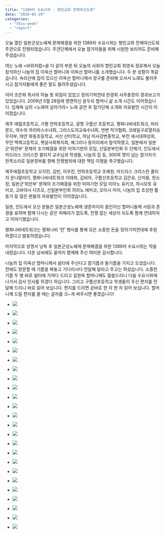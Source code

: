 ```yaml
---
title: "1389차 수요시위 - 향린교회 전체여신도회"
date: "2019-05-29"
categories: 
  - "this-week"
  - "report"
---
```


오늘 열린 일본군성노예제 문제해결을 위한 1389차 수요시위는 향린교회 전체여신도회 주관으로 진행되었습니다. 주관단체에서 오늘 참가자들을 위해 시원한 보리차도 준비해 주셨습니다.

여는 노래 <바위처럼>을 다 같이 부른 뒤 오늘의 사회자 향린교회 최영숙 장로께서 오늘 참석하신 나눔의 집 이옥선 할머니와 이옥선 할머니를 소개했습니다. 두 분 성함이 똑같습니다. 속리산에 집이 있으신 이옥선 할머니께서 장구를 준비해 오셔서 노래도 불러주시고 참가자들에게 좋은 말도 들려주셨습니다.

이어 조은화 목사의 하늘 뜻 외침이 있었고 정의기억연대 한경희 사무총장의 경과보고가 있었습니다. 2009년 5월 28일에 영면하신 윤두리 할머니 삶 소개 시간도 이어졌습니다. 임재옥 님의 <노래여 날아가라> 노래 공연 후 참가단체 소개와 자유발언 시간이 이어졌습니다.

제주 애월초등학교, 가평 연하초등학교, 광명 구름산 초등학교, 평화나비네트워크, 마리몬드, 여수의 까리따스수녀회, 그리스도의교육수녀회, 연변 작가협회, 코레일구로열차승무지부, 태안 화동초등학교, 서산 샨티학교, 하남 미사강변중학교, 부천 새시대여성회, 무안 백제고등학교, 햇살사회복지회, 예그리나 동아리에서 참석하였고, 일본에서 일본군‘위안부’ 문제의 조기해결을 위한 미야기현의 모임, 신일본부인회 두 단체가, 인도에서 마드라스 크리스찬 콜리지 교수님과 학생들, 나눔의 집 등, 300여 명이 넘는 참가자가 한목소리로 일본정부를 향해 전쟁범죄에 대한 책임 이행을 촉구했습니다.

제주애월초등학교 오지민, 김빈, 이우진, 연하초등학교 조예원, 마드라스 크리스찬 콜리지 운나말라이, 평화나비네트워크 이태희, 김비아, 구름산초등학교 김은유, 신지용, 한소정, 일본군‘위안부’ 문제의 조기해결을 위한 미야기현 모임 미아노 유키코, 하시모토 유미코, 고바야시 다츠오, 신일본부인회 히라노 에미코, 오이시 마이, 나눔의 집 조성현 활동가 등 많은 분들의 자유발언이 이어졌습니다.

일본, 인도에서 오신 분들은 일본군성노예제 생존자이자 증인이신 할머니들께 사랑과 존경을 표하며 함께 다시는 같은 피해자가 없도록, 전쟁 없는 세상이 되도록 함께 연대하자고 이야기했습니다.

평화나비네트워크는 평화나비 ‘런’ 행사를 통해 모은 소중한 돈을 정의기억연대에 후원하겠다고 발표하였습니다.

마지막으로 성명서 낭독 후 일본군성노예제 문제해결을 위한 1389차 수요시위는 막을 내렸습니다. 더운 날씨에도 끝까지 함께해 주신 여러분 감사합니다.

나눔의 집 이옥선 할머니께서 쉼터에 주신다고 참기름과 들기름을 가지고 오셨습니다. 전에도 방문할 때 기름을 짜놓고 기다리시다 전달해 달라고 주고는 하셨습니다. 소중한 기름 두 병 바로 쉼터에 가져다 드리고 길원옥 할머니께도 말씀드리니 다음 수요시위에 나가서 감사 인사를 하겠다 하십니다. 그리고 구름산초등학교 학생들이 주신 편지를 전달해 드리니 바로 읽어 보십니다. 편지를 드리면 곧바로 한 자 한 자 읽어 보십니다. 할머니께 드릴 편지를 쓸 때는 글자를 크~게 써주시면 좋겠습니다!

- ![](https://womenandwar.net/kr/wp-content/uploads/2019/05/IMGP7038-1024x680.jpg)
    
- ![](https://womenandwar.net/kr/wp-content/uploads/2019/05/IMGP7039-1024x680.jpg)
    
- ![](https://womenandwar.net/kr/wp-content/uploads/2019/05/IMGP7048-1024x680.jpg)
    
- ![](https://womenandwar.net/kr/wp-content/uploads/2019/05/IMGP7051-1024x680.jpg)
    
- ![](https://womenandwar.net/kr/wp-content/uploads/2019/05/IMGP7058-1024x680.jpg)
    
- ![](https://womenandwar.net/kr/wp-content/uploads/2019/05/IMGP7062-1024x680.jpg)
    
- ![](https://womenandwar.net/kr/wp-content/uploads/2019/05/IMGP7064-1024x680.jpg)
    
- ![](https://womenandwar.net/kr/wp-content/uploads/2019/05/IMGP7065-1024x680.jpg)
    
- ![](https://womenandwar.net/kr/wp-content/uploads/2019/05/IMGP7069-1024x680.jpg)
    
- ![](https://womenandwar.net/kr/wp-content/uploads/2019/05/IMGP7084-1024x680.jpg)
    
- ![](https://womenandwar.net/kr/wp-content/uploads/2019/05/IMGP7096-1024x680.jpg)
    
- ![](https://womenandwar.net/kr/wp-content/uploads/2019/05/IMGP7101-1024x680.jpg)
    
- ![](https://womenandwar.net/kr/wp-content/uploads/2019/05/IMGP7106-1024x680.jpg)
    
- ![](https://womenandwar.net/kr/wp-content/uploads/2019/05/IMGP7112-1024x680.jpg)
    
- ![](https://womenandwar.net/kr/wp-content/uploads/2019/05/IMGP7116-1024x680.jpg)
    
- ![](https://womenandwar.net/kr/wp-content/uploads/2019/05/IMGP7125-1024x680.jpg)
    
- ![](https://womenandwar.net/kr/wp-content/uploads/2019/05/IMGP7129-1024x680.jpg)
    
- ![](https://womenandwar.net/kr/wp-content/uploads/2019/05/IMGP7133-1024x680.jpg)
    
- ![](https://womenandwar.net/kr/wp-content/uploads/2019/05/IMGP7134-1024x680.jpg)
    
- ![](https://womenandwar.net/kr/wp-content/uploads/2019/05/IMGP7136-1024x680.jpg)
    
- ![](https://womenandwar.net/kr/wp-content/uploads/2019/05/IMGP7139-1024x680.jpg)
    
- ![](https://womenandwar.net/kr/wp-content/uploads/2019/05/IMGP7172-1024x680.jpg)
    
- ![](https://womenandwar.net/kr/wp-content/uploads/2019/05/IMGP7177-1024x680.jpg)
    
- ![](https://womenandwar.net/kr/wp-content/uploads/2019/05/photo_2019-05-29_18-19-39-1024x768.jpg)
    
- ![](https://womenandwar.net/kr/wp-content/uploads/2019/05/photo_2019-05-29_18-19-48-768x1024.jpg)
